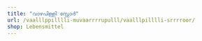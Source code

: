 ```yaml
---
title: "വാഴപിള്ളി സ്റ്റോര്‍"
url: /vaalllppilllli-muvaarrrrupulll/vaalllpilllli-srrrroor/
shop: Lebensmittel
---
```

